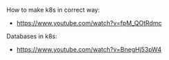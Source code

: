 How to make k8s in correct way:
- https://www.youtube.com/watch?v=fpM_QOtRdmc

Databases in k8s:
- https://www.youtube.com/watch?v=BnegHj53pW4
